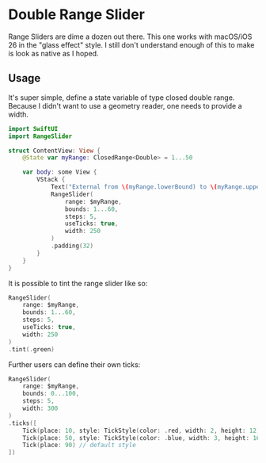 # Double Range Slider

Range Sliders are dime a dozen out there. This one works with macOS/iOS 26 in the "glass effect" style. I still don't understand enough of this to make is look as native as I hoped.

## Usage

It's super simple, define a state variable of type closed double range. Because I didn't want to use a geometry reader, one needs to provide a width.

```swift
import SwiftUI
import RangeSlider

struct ContentView: View {
    @State var myRange: ClosedRange<Double> = 1...50

    var body: some View {
        VStack {
            Text("External from \(myRange.lowerBound) to \(myRange.upperBound)")
            RangeSlider(
                range: $myRange,
                bounds: 1...60,
                steps: 5,
                useTicks: true,
                width: 250
            )
            .padding(32)
        }
    }
}
```

It is possible to tint the range slider like so:

```swift
RangeSlider(
    range: $myRange,
    bounds: 1...60,
    steps: 5,
    useTicks: true,
    width: 250
)
.tint(.green)
```

Further users can define their own ticks:

```swift
RangeSlider(
    range: $myRange,
    bounds: 0...100,
    steps: 5,
    width: 300
)
.ticks([
    Tick(place: 10, style: TickStyle(color: .red, width: 2, height: 12)),
    Tick(place: 50, style: TickStyle(color: .blue, width: 3, height: 16)),
    Tick(place: 90) // default style
])
```
